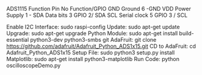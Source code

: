 ADS1115        Function          Pin No            Function/GPIO
GND            Ground              6                  -GND
VDD          Power Supply          1                  -
SDA            Data bits           3                GPIO 2/ SDA
SCL          Serial clock          5                GPIO 3 / SCL

Enable I2C Interface: sudo  raspi-config
Update: sudo  apt-get update
Upgrade: sudo  apt-get upgrade
Python Module: sudo  apt-get install build-essential python3-dev  python3-smbs git
AdaFruit:  git clone https://github.com/adafruit/Adafruit_Python_ADS1x15.git
CD to AdaFruit: cd Adafruit_Python_ADS1x15
Setup File: sudo  python3  setup.py   install
Matplotlib: sudo apt-get install python3-matplotlib
Run Code: python  oscilloscopeDemo.py
